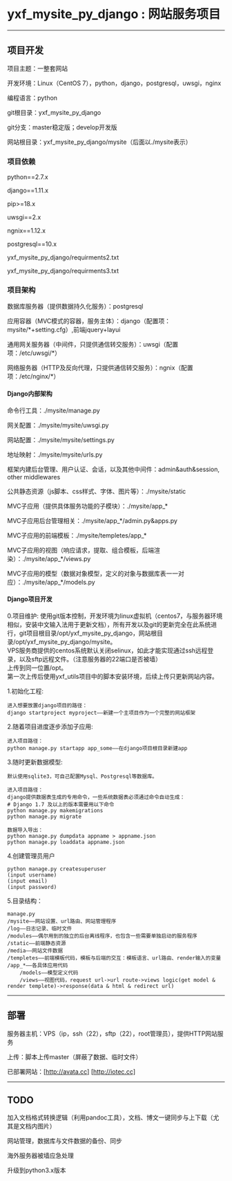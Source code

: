 yxf_mysite_py_django : 网站服务项目
=========================================================

------------

## 项目开发

项目主题：一整套网站  

开发环境：Linux（CentOS 7），python，django，postgresql，uwsgi，nginx  

编程语言：python  

git根目录：yxf_mysite_py_django  

git分支：master稳定版；develop开发版  

网站根目录：yxf_mysite_py_django/mysite（后面以./mysite表示）  

### 项目依赖  

python==2.7.x  

django==1.11.x  

pip>=18.x  

uwsgi==2.x  

ngnix==1.12.x  

postgresql==10.x  

yxf_mysite_py_django/requirments2.txt  

yxf_mysite_py_django/requirments3.txt  

### 项目架构

数据库服务器（提供数据持久化服务）：postgresql  

应用容器（MVC模式的容器，服务主体）：django（配置项：mysite/*+setting.cfg）,前端jquery+layui  

通用网关服务器（中间件，只提供通信转交服务）：uwsgi（配置项：/etc/uwsgi/*）  

网络服务器（HTTP及反向代理，只提供通信转交服务）：ngnix（配置项：/etc/nginx/*）  

#### Django内部架构

命令行工具：./mysite/manage.py  

网关配置：./mysite/mysite/uwsgi.py  

网站配置：./mysite/mysite/settings.py  

地址映射：./mysite/mysite/urls.py  

框架内建后台管理、用户认证、会话，以及其他中间件：admin&auth&session, other middlewares  

公共静态资源（js脚本、css样式、字体、图片等）：./mysite/static  

MVC子应用（提供具体服务功能的子模块）：./mysite/app_*  

MVC子应用后台管理相关：./mysite/app_*/admin.py&apps.py  

MVC子应用的前端模板：./mysite/templetes/app_*  

MVC子应用的视图（响应请求，提取、组合模板，后端渲染）：./mysite/app_*/views.py   

MVC子应用的模型（数据对象模型，定义的对象与数据库表一一对应）：./mysite/app_*/models.py   

#### Django项目开发   

0.项目维护:
	使用git版本控制，开发环境为linux虚拟机（centos7，与服务器环境相似，安装中文输入法用于更新文档），所有开发以及git的更新完全在此系统进行，git项目根目录/opt/yxf_mysite_py_django，网站根目录/opt/yxf_mysite_py_django/mysite。  
	VPS服务商提供的centos系统默认关闭selinux，如此才能实现通过ssh远程登录，以及sftp远程文件。（注意服务器的22端口是否被墙）  
	上传到同一位置/opt。  
	第一次上传后使用yxf_utils项目中的脚本安装环境，后续上传只更新网站内容。  

1.初始化工程:  

	进入想要放置django项目的路径：
	django startproject myproject——新建一个主项目作为一个完整的网站框架

2.随着项目进度逐步添加子应用:  

	进入项目路径：
	python manage.py startapp app_some——在django项目根目录新建app

3.随时更新数据模型:  

	默认使用sqlite3，可自己配置Mysql、Postgresql等数据库。

	进入项目路径：
	django提供数据表生成的专用命令，一些系统数据表必须通过命令自动生成：
	# Django 1.7 及以上的版本需要用以下命令
	python manage.py makemigrations
	python manage.py migrate

	数据导入导出：
	python manage.py dumpdata appname > appname.json
	python manage.py loaddata appname.json

4.创建管理员用户  

	python manage.py createsuperuser
	(input username)
	(input email)
	(input password)

5.目录结构：  

	manage.py
	/mysite——网站设置、url路由、网站管理程序  
	/log——日志记录、临时文件  
	/modules——偶尔用到的独立的后台离线程序，也包含一些需要单独启动的服务程序  
	/static——前端静态资源  
	/media——网站文件数据  
	/templetes——前端模板代码，模板与后端的交互：模板语言、url路由、render输入的变量  
	/app_*——各具体应用代码  
		/models——模型定义代码  
		/views——视图代码，request url->url route->views logic(get model & render templete)->response(data & html & redirect url)

------------

## 部署

服务器主机：VPS（ip，ssh（22），sftp（22），root管理员），提供HTTP网站服务  

上传：脚本上传master（屏蔽了数据、临时文件）  

已部署网站：[http://avata.cc]  [http://iotec.cc]  

------------

## TODO

加入文档格式转换逻辑（利用pandoc工具），文档、博文一键同步与上下载（尤其是文档内图片）  

网站管理，数据库与文件数据的备份、同步  

海外服务器被墙应急处理  

升级到python3.x版本  
